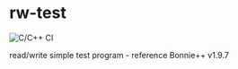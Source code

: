 # rw-test
![C/C++ CI](https://github.com/LeavaTail/rwtest/workflows/C/C++%20CI/badge.svg?branch=master)

read/write simple test program - reference Bonnie++ v1.9.7
